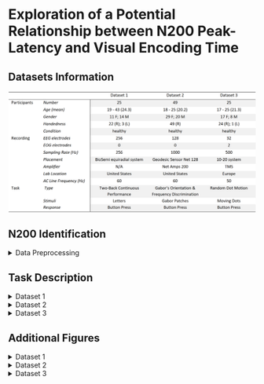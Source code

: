 <h1>Exploration of a Potential Relationship between N200 Peak-Latency and Visual Encoding Time</h1>
<h2>Datasets Information</h2>
  <img src="/Supplementary_Data/Datasets_summary.png" alt="Datasets information" title="Datasets information">
<h2>N200 Identification</h2>
<details>
  <summary>Data Preprocessing</summary>
  The EEG activity was processed with MNE, an open-source python package dedicated to the analysis of
  neurophysiological data. Raw data was obtained for the first and third dataset, while the data used from the second one
  had already been preprocessed.
  
  Preprocessing of the raw EEG data for dataset 1 and 3 was performed in the following order:
  1. Average reference applied to all the electrodes 
  2. Bandpass filter (0.1-100 Hz)
  3. Artifact removal using Independent Component analysis (ICA)
  ICA was applied to dataset 1 and 3 to remove eye movement artifacts. EOG electrodes from the third dataset
  were used to this end, but had to be simulated from EEG data in the first dataset. This was done through the
  MNE package, by creating a bipolar reference from two frontal EEG electrodes and using it as a proxy for an EOG
  electrode. Electrode “1EX4” was used as the anode and “1EX5” as the cathode.
  4. Bandpass filter (1-10 Hz)
  5. Epoching
  Epochs were time-locked on stimulus presentation, starting 200 ms before stimulus-onset and with a total
  duration of 500 ms.
  6. Baseline correction
  Baseline correction was applied to each epoch using the 200 ms period before stimulus-onset.
  7. Linear detrend
  8. Epochs and electrodes rejection
  Any epoch containing more than 30% of its electrodes showing absolute amplitudes greater than 100 μV were
  automatically rejected. Any electrode showing absolute amplitudes greater than 100 μV in more than 20 epochs
  were automatically rejected from every epoch.
  9. Generating the ERP
  Stimulus-locked ERP were generated by averaging the EEG activity across the selected epochs.
  10. Singular value decomposition (SVD)
  SVD was applied to the data using Python’s Numpy library. The resulting U (Timepoints x Components) and V
  (Components x Electrodes) matrices, were respectively used to identify the waveform and spatial distribution of
  the N200 in the ERP of each participant.
  11. Template matching
  The waveform template was reframed and resampled to match the specified N200’s time window – here, 125 to
  275ms post-stimulus – and the sampling rate used in each dataset. The topographic template was converted
  into a grayscale image (1280 x 1280 pixels) and vectorized. Both the waveform and topographic templates were
  derived from Nunez et al., (2019). Similarly to the topographic template, topographic maps (1280 x 1280 pixels)
  of the components from the V matrix were converted into a vector of grayscale values.
  For each participant, the first 10 components of the U and V matrices were correlated (Pearson's r) with the
  waveform and topographic templates, respectively. The product of the two correlation coefficients was then 
  calculated for each component, and the component with the highest product was designated as reflective of a
  participant’s N200.
  12. Estimation of NDT
  For each participant, the 10th percentile of RT was used as an estimate of NDT, as suggested by Nunez et al.
  (2019).
  13. Linear regression analysis
  A linear regression analysis wasperformed using the open-source python module statsmodels. The analysis was first 
  conducted on each dataset independently and then on a merged version of the three datasets
</details>


<h2>Task Description</h2>

<details>
  <summary>Dataset 1</summary>
  Participants performed a version of a two-back continuous performance task that included rewards and
  punishments, themselves communicated via auditory feedback tones. The participants were presented with a
  succession of letters on a screen and had to determine with button presses whether any given letter was the same as
  the one presented two occurrences earlier.
</details>

<details>
  <summary>Dataset 2</summary>
  Participants were presented with Gabor patches that were embedded in visual noise and varied in
  orientations and spatial frequencies. The experiment consisted of two tasks, each containing three different block types
  of increasing difficulty.
  In the first one, the so-called “Signal task”, the goal was to classify Gabor patches into two categories of either low or
  high spatial frequencies. The patches were presented with an orientation of either 45 or 135 degrees and the difficulty
  was increased between the three block types by lowering the discrepancy in spatial frequency between the two
  categories:

  - Easy: low frequency patches were shown at 2.35 cycles per degree (cpd), and high frequency patches at 2.65 cpd
  (0.3 cpd difference).
  - Medium: low frequency patches were shown at 2.4 cpd and high frequency patches at 2.6 cpd (0.2 cpd
  difference).
  - Hard: low spatial frequency patches were shown at 2.45 cpd and high spatial frequency patches at 2.55 cpd (0.1
  cpd difference).  

  The goal of the second task (Signal-Response (SR) Mapping) depended on the difficulty of the block. Gabor patches were
  once again presented with an orientation of either 45 or 135 degrees, but this time the spatial frequency was kept
  constant for the two categories across block types, with low and high frequency patches shown at 2.4 cpd and 2.6 cpd,
  respectively. The goal of the task varied as follows:
  - Easy: participants were asked to respond by pressing a single button whenever they detected any Gabor patch.
  - Medium: participants had to discriminate low and high frequency patches by pressing one of two buttons.
  - Hard: participants had to discriminate the patches based on both spatial frequency and orientation by pressing
  one of two buttons. As an example, one button corresponded to patches with both high spatial frequency and a
  45-degree orientation, while the other corresponded to patches with both low spatial frequency and an
  orientation of 135 degrees.
</details>

<details>
  <summary>Dataset 3</summary>
  Participants performed a random dot motion task where the goal, in each trial, was to determine
  whether an array of moving dots is shifting to the left or to the right of the screen. The array contains two types of dots,
  together forming a borderless circle. In one type, each dot is independently moving in pseudo-random directions while,
  in the other, the dots are collectively moving either toward the left or the right. The task included two different
  conditions: accuracy trials, in which the participants were asked to respond as accurately as they could, and speed trials,
  in which they were asked to respond as quickly as they could. The array of dots was shown for 1.5 second on each trial
  and visual feedback was given after every response.  
</details>


<h2>Additional Figures</h2>
<details>
  <summary>Dataset 1</summary>
  <img src="/Supplementary_Data/Figures/Outliers_Excluded/dataset1.png" alt="Dataset1 - Regression" title="Dataset 1 - Regression Plot">  
</details>


<details>
  <summary>Dataset 2</summary>
  <img src="/Supplementary_Data/Figures/Outliers_Excluded/dataset2 (Easy).png" alt="Dataset2 (easy condition) - Regression" title="Dataset 2 (easy) - Regression Plot">
  <img src="/Supplementary_Data/Figures/Outliers_Excluded/dataset2 (Medium).png" alt="Dataset2 (medium condition) - Regression" title="Dataset 2 (medium)- Regression Plot">
  <img src="/Supplementary_Data/Figures/Outliers_Excluded/dataset2 (Hard).png" alt="Dataset2 (hard condition) - Regression" title="Dataset 2 (hard) - Regression Plot">
</details>

<details>
  <summary>Dataset 3</summary>
  <img src="/Supplementary_Data/Figures/Outliers_Excluded/dataset3.png" alt="Dataset3 - Regression" title="Dataset 3 - Regression Plot">
</details>
